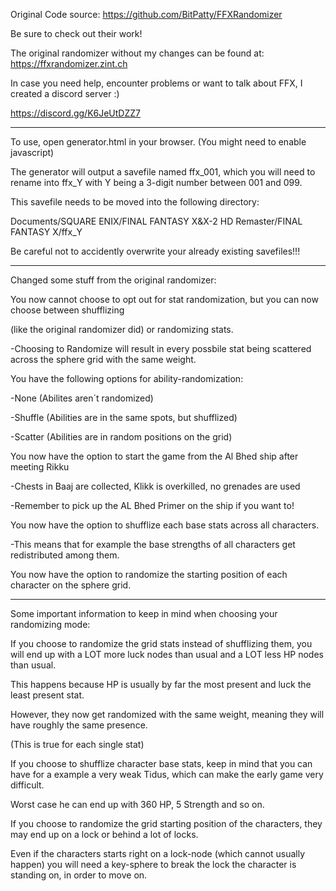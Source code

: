 Original Code source: https://github.com/BitPatty/FFXRandomizer

Be sure to check out their work!

The original randomizer without my changes can be found at: https://ffxrandomizer.zint.ch

In case you need help, encounter problems or want to talk about FFX, I created a discord server :)

https://discord.gg/K6JeUtDZZ7

---------------------------------------------------------------

To use, open generator.html in your browser. (You might need to enable javascript)

The generator will output a savefile named ffx_001, which you will need to rename into ffx_Y with Y being a 3-digit number between 001 and 099.

This savefile needs to be moved into the following directory:

Documents/SQUARE ENIX/FINAL FANTASY X&X-2 HD Remaster/FINAL FANTASY X/ffx_Y

Be careful not to accidently overwrite your already existing savefiles!!!

--------------------------------------------------------------

Changed some stuff from the original randomizer:

You now cannot choose to opt out for stat randomization, but you can now choose between shufflizing 

(like the original randomizer did) or randomizing stats.

  -Choosing to Randomize will result in every possbile stat being scattered across the sphere grid with the same weight.

You have the following options for ability-randomization:

  -None (Abilites aren´t randomized)

  -Shuffle (Abilities are in the same spots, but shufflized)

  -Scatter (Abilities are in random positions on the grid)

You now have the option to start the game from the Al Bhed ship after meeting Rikku

  -Chests in Baaj are collected, Klikk is overkilled, no grenades are used

  -Remember to pick up the AL Bhed Primer on the ship if you want to!

You now have the option to shufflize each base stats across all characters.

  -This means that for example the base strengths of all characters get redistributed among them.

You now have the option to randomize the starting position of each character on the sphere grid.

-----------------------------------------------------------------------

Some important information to keep in mind when choosing your randomizing mode:

If you choose to randomize the grid stats instead of shufflizing them, you will end up with a LOT more luck nodes than usual and a LOT less HP nodes than usual.

This happens because HP is usually by far the most present and luck the least present stat.

However, they now get randomized with the same weight, meaning they will have roughly the same presence.

(This is true for each single stat)

If you choose to shufflize character base stats, keep in mind that you can have for a example a very weak Tidus, which can make the early game very difficult. 

Worst case he can end up with 360 HP, 5 Strength and so on.

If you choose to randomize the grid starting position of the characters, they may end up on a lock or behind a lot of locks.

Even if the characters starts right on a lock-node (which cannot usually happen) you will need a key-sphere to break the lock the character is standing on, in order to move on.

 
